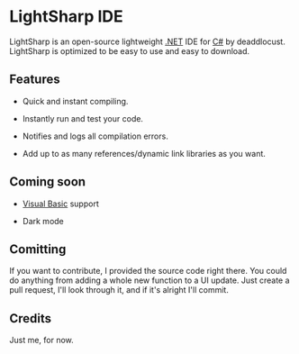 # LightSharp IDE

LightSharp is an open-source lightweight [.NET](https://dotnet.microsoft.com/download/dotnet-framework) IDE for [C#](https://en.wikipedia.org/wiki/C_Sharp_(programming_language)) by deaddlocust. LightSharp is optimized to be easy to use and easy to download.

## Features

- Quick and instant compiling.

- Instantly run and test your code.

- Notifies and logs all compilation errors.

- Add up to as many references/dynamic link libraries as you want.

## Coming soon
- [Visual Basic](https://en.wikipedia.org/wiki/Visual_Basic) support

- Dark mode

## Comitting
If you want to contribute, I provided the source code right there. You could do anything from adding a whole new function to a UI update.
Just create a pull request, I'll look through it, and if it's alright I'll commit.

## Credits
Just me, for now.
